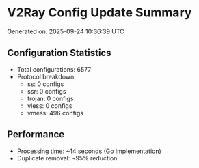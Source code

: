 # V2Ray Config Update Summary
Generated on: 2025-09-24 10:36:39 UTC

## Configuration Statistics
- Total configurations: 6577
- Protocol breakdown:
  - ss: 0 configs
  - ssr: 0 configs
  - trojan: 0 configs
  - vless: 0 configs
  - vmess: 496 configs

## Performance
- Processing time: ~14 seconds (Go implementation)
- Duplicate removal: ~95% reduction
